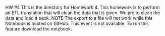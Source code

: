 HW #4 This is the directory for Homework 4.  This homework is to perform an ETL translation that will clean the data that is given.  We are to clean the data and load it back. NOTE:The export to a file will not work while this Notebook is hosted on GitHub. This event is not available. To run this feature download the notebook.

